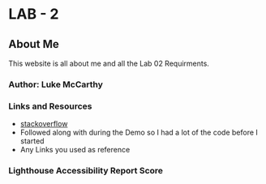 # LAB - 2 

## About Me

This website is all about me and all the Lab 02 Requirments. 

### Author: Luke McCarthy 

### Links and Resources

* [stackoverflow](https://stackoverflow.com/questions/41604263/how-do-i-display-local-image-in-markdown)
* Followed along with during the Demo so I had a lot of the code before I started
* Any Links you used as reference

### Lighthouse Accessibility Report Score

<!-- ![alt text](Isolated.png "Title") -->